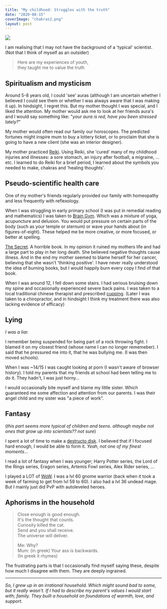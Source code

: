 ```yaml
---
title: "My childhood: Struggles with the truth"
date: "2020-08-15"
coverImage: "chakras2.png"
layout: post
---
```


![]({{site.baseurl}}/images/{{page.coverImage}})

I am realising that I may not have the background of a 'typical' scientist. (Not that I think of myself as an outsider)

> Here are my experiences of youth,  
> they taught me to value the truth

## Spiritualism and mysticism

Around 5-8 years old, I could 'see' auras (although I am uncertain whether I believed I could see them or whether I was always aware that I was making it up). In hindsight, I regret this. But my mother thought I was special, and I liked the attention. My mother would ask me to look at her friends aura's and I would say something like: "_your aura is red, have you been stressed lately?_"

My mother would often read our family our horoscopes. The predicted fortunes might inspire mum to buy a lottery ticket, or to proclaim that she is going to have a new client (she was an interior designer).

My mother practiced [Reiki](https://en.wikipedia.org/wiki/Reiki). Using Reiki, she 'cured' many of my childhood injuries and illnesses: a sore stomach, an injury after football, a migraine, ... etc. I learned to do Reiki for a brief period, I learned about the symbols you needed to make, chakras and 'healing thoughts'.

## Pseudo-scientific health care

One of my mother's friends regularly provided our family with homeopathy and less frequently with reflexology.

When I was struggling in early primary school (I was put in remedial reading and mathematics) I was taken to [Brain Gym](https://en.wikipedia.org/wiki/Brain_Gym_International). Which was a mixture of yoga, acupuncture and delusion. You would put pressure on certain parts of the body (such as your temple or sternum) or wave your hands about (in figures-of-eight). These helped me be more creative, or more focused, or better at spelling.

[The Secret](https://en.wikipedia.org/wiki/The_Secret_(book)). A horrible book. In my opinion it ruined my mothers life and had a large part to play in her long death. She believed negative thoughts cause illness. And in the end my mother seemed to blame herself for her cancer, believing that she wasn't 'thinking positive'. I have never really understood the idea of burning books, but I would happily burn every copy I find of that book.

When I was around 12, I fell down some stairs. I had serious bruising down my spine and occasionally experienced severe back pains. I was taken to a local traditional chinese therapist and prescribed [cupping](https://en.wikipedia.org/wiki/Cupping_therapy). (Later I was taken to a chiropractor, and in hindsight I think my treatment there was also lacking evidence of efficacy)

## Lying

_I was a liar._

I remember being suspended for being part of a rock throwing fight. I blamed it on my closest friend (whose name I can no longer rememeber). I said that he pressured me into it, that he was bullying me. (I was then moved schools).

When I was ~14/15 I was caught looking at porn (I wasn't aware of browser history). I told my parents that my friends at school had been telling me to do it. They hadn't, I was just horny...

I would occasionally bite myself and blame my little sister. Which guaranteed me some affection and attention from our parents. I was their angel child and my sister was "a piece of work".

## Fantasy

(_this part seems more typical of children and teens. although maybe not ones that grow up into scientists?? not sure_)

I spent a lot of time to make a [destructo disk](https://dragonball.fandom.com/wiki/Destructo_Disc). I believed that if I focused hard enough, I would be able to form it. _Yeah, not one of my finest moments..._

I read a lot of fantasy when I was younger; Harry Potter series, the Lord of the Rings series, Eragon series, Artemis Fowl series, Alex Rider series, ...

I played a LOT of [WoW](https://en.wikipedia.org/wiki/World_of_Warcraft). I was a lvl 60 gnome warrior (back when it took a week of farming to get from lvl 59 to 60). I also had a lvl 36 undead mage. But I mainly just did PvP with autoleveled heroes.

## Aphorisms in the household

> Close enough is good enough.  
> It's the thought that counts.  
> Curiosity killed the cat.  
> Send and you shall receive.  
> The universe will deliver.  
>   
> Me: Why?  
> Mum: (in greek) Your ass is backwards.  
> (In greek it rhymes)

The frustrating parts is that I occasionally find myself saying these, despite how much I disagree with them. They are deeply ingrained.

* * *

_So, I grew up in an irrational household. Which might sound bad to some, but it really wasn't. If I had to describe my parent's values I would start with; family. They built a household on foundations of warmth, love, and support._
